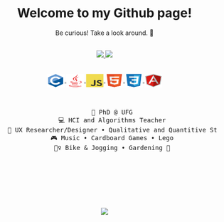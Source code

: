 <h1 align="center">Welcome to my Github page! </h1>

<p align="center">Be curious! Take a look around. 👀 
</p>

<br/>

<a href="https://github.com/pradoprojects" role="link" aria-disabled="true">
<div align="center">

  <img height="140em" src="https://github-readme-stats.vercel.app/api?username=pradoprojects&show_icons=true&theme=vue&include_all_commits=true&count_private=true"/>
  <img height="140em" src="https://github-readme-stats.vercel.app/api/top-langs/?username=pradoprojects&layout=compact&langs_count=7&theme=vue"/> 
</div>
</a>

<br/>
<div align=center style="display: inline_block"><br>
   <a href="https://devdocs.io">
   <img align="center" alt="C logo" height="30" width="40" src="https://raw.githubusercontent.com/devicons/devicon/master/icons/c/c-original.svg">
   <img align="center" alt="Java logo" height="30" width="40" src="https://raw.githubusercontent.com/devicons/devicon/master/icons/java/java-plain.svg">
   <img align="center" alt="Javascript logo" height="30" width="40" src="https://raw.githubusercontent.com/devicons/devicon/master/icons/javascript/javascript-original.svg">
   <img align="center" alt="HTML logo" height="30" width="40" src="https://raw.githubusercontent.com/devicons/devicon/master/icons/html5/html5-original.svg">
   <img align="center" alt="CSS logo" height="30" width="40" src="https://raw.githubusercontent.com/devicons/devicon/master/icons/css3/css3-original.svg">
   <img align="center" alt="Angular logo" height="30" width="40" src="https://raw.githubusercontent.com/devicons/devicon/master/icons/angularjs/angularjs-original.svg">
  </a>
</div>

<div align="center">
<br><br>
<pre>
    💼 PhD @ UFG
    💻 HCI and Algorithms Teacher
    📖 UX Researcher/Designer • Qualitative and Quantitive Studies
    🎮 Music • Cardboard Games • Lego
    🚴‍♀️ Bike & Jogging • Gardening 🌱
</pre>
<br><br>

<br><br><br>
    
[![](https://img.shields.io/badge/linkedin-0a66c2)](www.linkedin.com/in/marllos-p-a383641b2)
</div>
  
##
  

